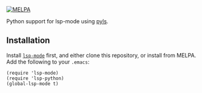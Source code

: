 [![MELPA](https://melpa.org/packages/lsp-python-badge.svg)](https://melpa.org/#/lsp-python)

Python support for lsp-mode using [pyls](https://github.com/palantir/python-language-server).

## Installation

Install [`lsp-mode`](https://github.com/emacs-lsp/lsp-mode) first, and either clone
this repository, or install from MELPA. Add the following to your `.emacs`:

```emacs-lisp
(require 'lsp-mode)
(require 'lsp-python)
(global-lsp-mode t)
```
